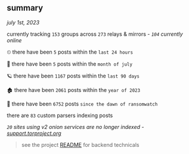 
## summary
_july 1st, 2023_

currently tracking `153` groups across `273` relays & mirrors - _`104` currently online_

⏲ there have been `5` posts within the `last 24 hours`

🦈 there have been `5` posts within the `month of july`

🪐 there have been `1167` posts within the `last 90 days`

🏚 there have been `2061` posts within the `year of 2023`

🦕 there have been `6752` posts `since the dawn of ransomwatch`

there are `83` custom parsers indexing posts

_`20` sites using v2 onion services are no longer indexed - [support.torproject.org](https://support.torproject.org/onionservices/v2-deprecation/)_

> see the project [README](https://github.com/joshhighet/ransomwatch#ransomwatch--) for backend technicals
